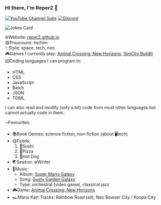 ### Hi there, I'm Reper2 👋
[![YouTube Channel Subs](https://img.shields.io/youtube/channel/subscribers/UCofCDfLjs_TkiC-p0-k_9XA?color=%23FF6969&label=Reper2%20%5BGD%5D&logo=youtube&logoColor=%23FF0000&style=flat)](https://www.youtube.com/channel/UCofCDfLjs_TkiC-p0-k_9XA)
[![Discord](https://img.shields.io/discord/771861170256085023?color=%237289DA&label=Official%20Server&logo=discord)](https://discord.gg/JGEjfm5Gn4)

![Jokes Card](https://readme-jokes.vercel.app/api)

🌐Website: [reper2.github.io](https://reper2.github.io?utm_source=github&utm_medium=readme)  
😄Prounouns: he/him  
✨Style: space, tech, neo  
🎮Games I currently play: [Animal Crossing: New Horizons](https://www.nintendo.com.au/games/nintendo-switch/animal-crossing-new-horizons), [SimCity BuildIt](https://www.ea.com/games/simcity/simcity-buildit)  
⌨️Coding languages I can program in:
- HTML
- CSS
- JavaScript
- Batch
- JSON
- TOML

I can also read and modify (only a bit) code from most other languages but cannot actually code in them.

⭐Favourites:
- 📚Book Genres: science fiction, non-fiction (about 🖥️tech)
- 😋Foods:
  1. 🍣Sushi
  2. 🍕Pizza
  3. 🌭Hot Dog
- 🌏Season: ❄️Winter
- 🎵Music:
  - Album: [Super Mario Galaxy](https://downloads.khinsider.com/game-soundtracks/album/super-mario-galaxy)
  - Song: [Gusty Garden Galaxy](https://downloads.khinsider.com/game-soundtracks/album/super-mario-galaxy/1-17%2520Gusty%2520Garden%2520Galaxy.mp3)
  - Type: orchestral (video game), classical jazz
- 🎮Game: [Animal Crossing: New Horizons](https://www.nintendo.com.au/games/nintendo-switch/animal-crossing-new-horizons)
- 🏎️Mario Kart Tracks: Rainbow Road (all), Neo Bowser City / Koopa City
